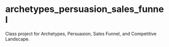 # archetypes_persuasion_sales_funnel
Class project for Archetypes, Persuasion, Sales Funnel, and Competitive Landscape.
